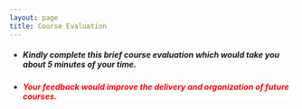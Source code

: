 ```yaml
---
layout: page
title: Course Evaluation 
--- 
```


<html>
<body>
  
  <ul>
    <li> <h5> Kindly complete this brief course evaluation which would take you about 5 minutes of your time. </h5> </li>
    <li> <h5 style="background-color:white; color:red; text-align: left;"> Your feedback would improve the delivery and organization of future courses. </h5> </li>
    </ul>

  </body>
</html>
<!--
<iframe src="https://docs.google.com/forms/d/e/1FAIpQLSc2c2Cb9LS5C2ETqS7Pnahv5IkjOEgFVTC1pf9EaWItetBb4Q/viewform?usp=sf_link" width="100%" height="800" frameborder="0" marginheight="0" marginwidth="0">Loading… </iframe> -->

